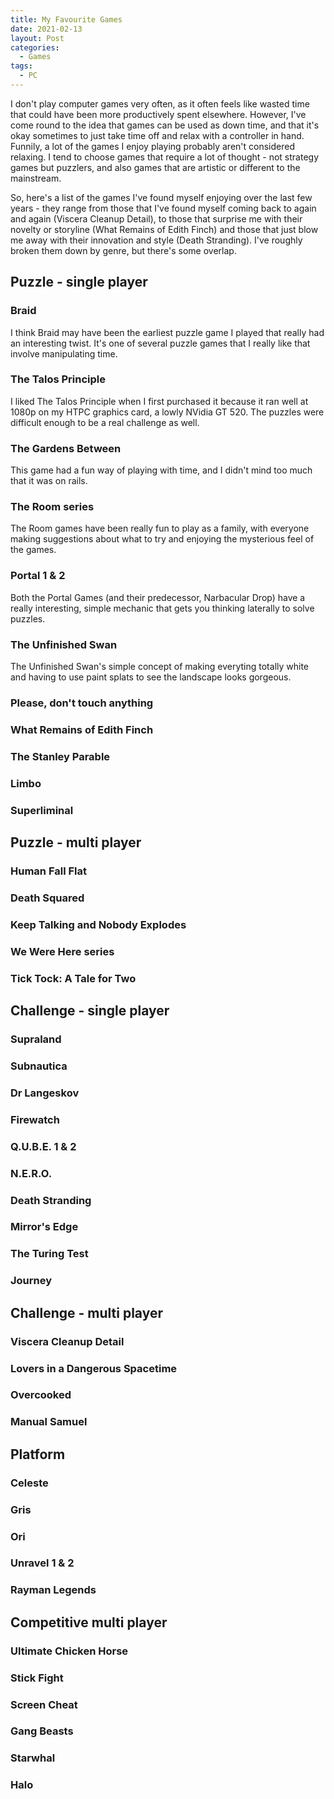 ```yaml
---
title: My Favourite Games
date: 2021-02-13
layout: Post
categories:
  - Games
tags:
  - PC
---
```


I don't play computer games very often, as it often feels like wasted time that could have been more productively spent elsewhere. However, I've come round to the idea that games can be used as down time, and that it's okay sometimes to just take time off and relax with a controller in hand. Funnily, a lot of the games I enjoy playing probably aren't considered relaxing. I tend to choose games that require a lot of thought - not strategy games but puzzlers, and also games that are artistic or different to the mainstream.

<!-- more -->

So, here's a list of the games I've found myself enjoying over the last few years - they range from those that I've found myself coming back to again and again (Viscera Cleanup Detail), to those that surprise me with their novelty or storyline (What Remains of Edith Finch) and those that just blow me away with their innovation and style (Death Stranding). I've roughly broken them down by genre, but there's some overlap.

## Puzzle - single player

### Braid

I think Braid may have been the earliest puzzle game I played that really had an interesting twist. It's one of several puzzle games that I really like that involve manipulating time.

### The Talos Principle

I liked The Talos Principle when I first purchased it because it ran well at 1080p on my HTPC graphics card, a lowly NVidia GT 520. The puzzles were difficult enough to be a real challenge as well.

### The Gardens Between

This game had a fun way of playing with time, and I didn't mind too much that it was on rails.

### The Room series

The Room games have been really fun to play as a family, with everyone making suggestions about what to try and enjoying the mysterious feel of the games.

### Portal 1 & 2

Both the Portal Games (and their predecessor, Narbacular Drop) have a really interesting, simple mechanic that gets you thinking laterally to solve puzzles.

### The Unfinished Swan

The Unfinished Swan's simple concept of making everyting totally white and having to use paint splats to see the landscape looks gorgeous.

### Please, don't touch anything



### What Remains of Edith Finch
### The Stanley Parable
### Limbo
### Superliminal

## Puzzle - multi player

### Human Fall Flat
### Death Squared
### Keep Talking and Nobody Explodes
### We Were Here series
### Tick Tock: A Tale for Two

## Challenge - single player

### Supraland
### Subnautica
### Dr Langeskov
### Firewatch
### Q.U.B.E. 1 & 2
### N.E.R.O.
### Death Stranding
### Mirror's Edge
### The Turing Test
### Journey

## Challenge - multi player

### Viscera Cleanup Detail
### Lovers in a Dangerous Spacetime
### Overcooked
### Manual Samuel

## Platform

### Celeste
### Gris
### Ori
### Unravel 1 & 2
### Rayman Legends

## Competitive multi player

### Ultimate Chicken Horse
### Stick Fight
### Screen Cheat
### Gang Beasts
### Starwhal
### Halo
